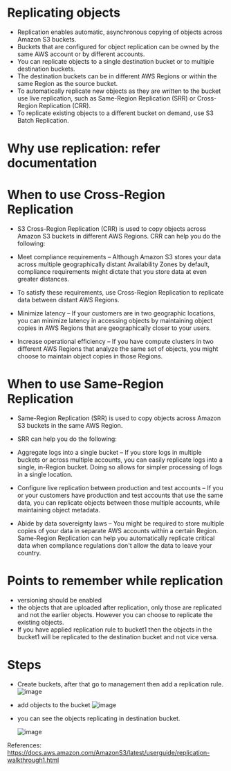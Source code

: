 # Replicating objects
- Replication enables automatic, asynchronous copying of objects across Amazon S3 buckets. 
- Buckets that are configured for object replication can be owned by the same AWS account or by different accounts.
- You can replicate objects to a single destination bucket or to multiple destination buckets. 
- The destination buckets can be in different AWS Regions or within the same Region as the source bucket.
- To automatically replicate new objects as they are written to the bucket use live replication, such as Same-Region Replication (SRR) or Cross-Region Replication (CRR).
- To replicate existing objects to a different bucket on demand, use S3 Batch Replication.

# Why use replication: refer documentation

# When to use Cross-Region Replication

- S3 Cross-Region Replication (CRR) is used to copy objects across Amazon S3 buckets in different AWS Regions. CRR can help you do the following:

- Meet compliance requirements – Although Amazon S3 stores your data across multiple geographically distant Availability Zones by default, compliance requirements might dictate that you store data at even greater distances.
-  To satisfy these requirements, use Cross-Region Replication to replicate data between distant AWS Regions.

- Minimize latency – If your customers are in two geographic locations, you can minimize latency in accessing objects by maintaining object copies in AWS Regions that are geographically closer to your users.

- Increase operational efficiency – If you have compute clusters in two different AWS Regions that analyze the same set of objects, you might choose to maintain object copies in those Regions.


# When to use Same-Region Replication
- Same-Region Replication (SRR) is used to copy objects across Amazon S3 buckets in the same AWS Region. 
- SRR can help you do the following:

- Aggregate logs into a single bucket – If you store logs in multiple buckets or across multiple accounts, you can easily replicate logs into a single, in-Region bucket.
Doing so allows for simpler processing of logs in a single location.

- Configure live replication between production and test accounts – If you or your customers have production and test accounts that use the same data, you can replicate objects between those multiple accounts, while maintaining object metadata.

- Abide by data sovereignty laws – You might be required to store multiple copies of your data in separate AWS accounts within a certain Region. Same-Region Replication can help you automatically replicate critical data when compliance regulations don't allow the data to leave your country.


# Points to remember while replication
- versioning should be enabled
- the objects that are uploaded after replication, only those are replicated and not the earlier objects. However you can choose to replicate the existing objects.
- If you have applied replication rule to bucket1 then the objects in the bucket1 will be replicated to the destination bucket and not vice versa.

# Steps
- Create buckets, after that go to management then add a replication rule.
  ![image](https://user-images.githubusercontent.com/85761276/200109496-db852901-7999-4b1c-806e-271e9bbc7767.png)

- add objects to the bucket
  ![image](https://user-images.githubusercontent.com/85761276/200109546-753a7410-d07f-4844-9927-d91d101f5b73.png)
 
- you can see the objects replicating in destination bucket.

  ![image](https://user-images.githubusercontent.com/85761276/200109587-d68df276-2489-4592-aada-575fdf72564e.png)


References: https://docs.aws.amazon.com/AmazonS3/latest/userguide/replication-walkthrough1.html


